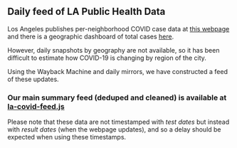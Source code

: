 ## Daily feed of LA Public Health Data

Los Angeles publishes per-neighborhood COVID case data at [this webpage](http://publichealth.lacounty.gov/media/Coronavirus/locations.htm) and there is a geographic dashboard of total cases [here](http://dashboard.publichealth.lacounty.gov/covid19_surveillance_dashboard/).

However, daily snapshots by geography are not available, so it has been difficult to estimate how COVID-19 is changing by region of the city. 

Using the Wayback Machine and daily mirrors, we have constructed a feed of these updates.

### Our main summary feed (deduped and cleaned) is available at [la-covid-feed.js](la-covid-feed.csv)

Please note that these data are not timestamped with *test dates* but instead with *result dates* (when the webpage updates), and so a delay should be expected when using these timestamps.
